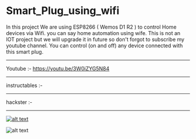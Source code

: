 # Smart_Plug_using_wifi
In this project We are using ESP8266 ( Wemos D1 R2 ) to control Home devices via Wifi. you can say home automation using wife. 
This is not an IOT project but we will upgrade it in future so don't forgot to subscribe my youtube channel.
You can control (on and off) any device connected with this smart plug.

_________________________________________________

Youtube :- https://youtu.be/3W0iZYG5N84

_________________________________________________

instructables :- 

________________________________________________

hackster :- 

________________________________________________

[![alt text](https://img.youtube.com/vi/3W0iZYG5N84/0.jpg)](https://youtu.be/3W0iZYG5N84)

![alt text](https://github.com/vishalsoniindia/Smart_Plug_using_wifi/blob/main/Smart_socket_circuit.png)

